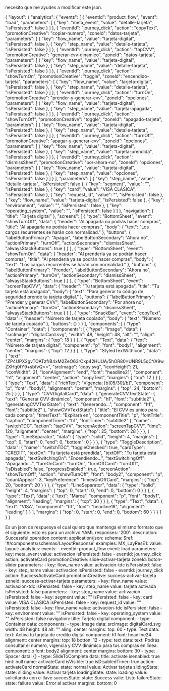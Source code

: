necesito que me ayudes a modificar este json.

{
    "layout": {
        "analytics": {
            "events": [
                {
                    "eventId": "product_flow",
                    "event": "load",
                    "parameters": [
                        {
                            "key": "meta_event",
                            "value": "detalle-tarjeta",
                            "isPersisted": false
                        }
                    ]
                },
                {
                    "eventId": "journey_click",
                    "action": "copyText",
                    "promotionCreative": "copiar-numero",
                    "zoneId": "datos-tarjeta",
                    "parameters": [
                        {
                            "key": "flow_name",
                            "value": "tarjeta-digital",
                            "isPersisted": false
                        },
                        {
                            "key": "step_name",
                            "value": "detalle-tarjeta",
                            "isPersisted": false
                        }
                    ]
                },
                {
                    "eventId": "journey_click",
                    "action": "tapCVV",
                    "promotionCreative": "generar-cvv-dinamico",
                    "zoneId": "datos-tarjeta",
                    "parameters": [
                        {
                            "key": "flow_name",
                            "value": "tarjeta-digital",
                            "isPersisted": false
                        },
                        {
                            "key": "step_name",
                            "value": "detalle-tarjeta",
                            "isPersisted": false
                        }
                    ]
                },
                {
                    "eventId": "journey_click",
                    "action": "showTurnOn",
                    "promotionCreative": "toggle",
                    "zoneId": "encendido-tarjeta",
                    "parameters": [
                        {
                            "key": "flow_name",
                            "value": "tarjeta-digital",
                            "isPersisted": false
                        },
                        {
                            "key": "step_name",
                            "value": "detalle-tarjeta",
                            "isPersisted": false
                        }
                    ]
                },
                {
                    "eventId": "journey_click",
                    "action": "turnOn",
                    "promotionCreative": "prender-y-generar-cvv",
                    "zoneId": "opciones",
                    "parameters": [
                        {
                            "key": "flow_name",
                            "value": "tarjeta-digital",
                            "isPersisted": false
                        },
                        {
                            "key": "step_name",
                            "value": "tarjeta-apagada",
                            "isPersisted": false
                        }
                    ]
                },
                {
                    "eventId": "journey_click",
                    "action": "showTurnOff",
                    "promotionCreative": "toggle",
                    "zoneId": "apagado-tarjeta",
                    "parameters": [
                        {
                            "key": "flow_name",
                            "value": "tarjeta-digital",
                            "isPersisted": false
                        },
                        {
                            "key": "step_name",
                            "value": "detalle-tarjeta",
                            "isPersisted": false
                        }
                    ]
                },
                {
                    "eventId": "journey_click",
                    "action": "turnOff",
                    "promotionCreative": "apagar-y-generar-cvv",
                    "zoneId": "opciones",
                    "parameters": [
                        {
                            "key": "flow_name",
                            "value": "tarjeta-digital",
                            "isPersisted": false
                        },
                        {
                            "key": "step_name",
                            "value": "tarjeta-prendida",
                            "isPersisted": false
                        }
                    ]
                },
                {
                    "eventId": "journey_click",
                    "action": "dismissSheet",
                    "promotionCreative": "por-ahora-no",
                    "zoneId": "opciones",
                    "parameters": [
                        {
                            "key": "flow_name",
                            "value": "tarjeta-digital",
                            "isPersisted": false
                        },
                        {
                            "key": "step_name",
                            "value": "opciones",
                            "isPersisted": false
                        }
                    ]
                }
            ],
            "parameters": [
                {
                    "key": "step_name",
                    "value": "detalle-tarjeta",
                    "isPersisted": false
                },
                {
                    "key": "segment",
                    "value": "",
                    "isPersisted": false
                },
                {
                    "key": "card",
                    "value": "VISA CLÁSICA",
                    "isPersisted": false
                },
                {
                    "key": "request_id",
                    "value": "",
                    "isPersisted": false
                },
                {
                    "key": "flow_name",
                    "value": "tarjeta-digital",
                    "isPersisted": false
                },
                {
                    "key": "environment",
                    "value": "",
                    "isPersisted": false
                },
                {
                    "key": "operating_system",
                    "value": "",
                    "isPersisted": false
                }
            ]
        },
        "navigation": {
            "title": "Tarjeta digital"
        },
        "screens": [
            {
                "type": "BottomSheet",
                "event": "showTurnOff",
                "data": {
                    "header": "Al apagarla no podrás hacer compras",
                    "title": "Al apagarla no podrás hacer compras.",
                    "body": {
                        "text": "Los cargos recurrentes se harán con normalidad."
                    },
                    "buttons": {
                        "labelButtonPrimary": "Apagar",
                        "labelButtonSecondary": "Ahora no",
                        "actionPrimary": "turnOff",
                        "actionSecondary": "dismissSheet",
                        "alwaysStackButtons": true
                    }
                }
            },
            {
                "type": "BottomSheet",
                "event": "showTurnOn",
                "data": {
                    "header": "Al prenderla ya se podrán hacer compras",
                    "title": "Al prenderla ya se podrán hacer compras",
                    "body": {
                        "text": "Los cargos recurrentes se harán con normalidad."
                    },
                    "buttons": {
                        "labelButtonPrimary": "Prender",
                        "labelButtonSecondary": "Ahora no",
                        "actionPrimary": "turnOn",
                        "actionSecondary": "dismissSheet",
                        "alwaysStackButtons": true
                    }
                }
            },
            {
                "type": "BottomSheet",
                "event": "screenTapCVV",
                "data": {
                    "header": "Tu tarjeta está apagada",
                    "title": "Tu tarjeta está apagada",
                    "body": {
                        "text": "Para generar tu código de seguridad prende tu tarjeta digital."
                    },
                    "buttons": {
                        "labelButtonPrimary": "Prender y generar CVV",
                        "labelButtonSecondary": "Por ahora no",
                        "actionPrimary": "turnOn",
                        "actionSecondary": "dismissSheet",
                        "alwaysStackButtons": true
                    }
                }
            },
            {
                "type": "SnackBar",
                "event": "copyText",
                "data": {
                    "header": "Número de tarjeta copiado",
                    "body": {
                        "text": "Número de tarjeta copiado"
                    },
                    "buttons": {}
                }
            }
        ],
        "components": [
            {
                "type": "Container",
                "data": {
                    "components": [
                        {
                            "type": "Image",
                            "data": {
                                "srcImage": "digitalCard.svg",
                                "width": 48,
                                "height": 48,
                                "alt": "",
                                "align": "center",
                                "margins": {
                                    "top": 18
                                }
                            }
                        },
                        {
                            "type": "Text",
                            "data": {
                                "text": "Número de tarjeta digital",
                                "component": "p",
                                "font": "body1",
                                "alignment": "center",
                                "margins": {
                                    "top": 12
                                }
                            }
                        },
                        {
                            "type": "StyledTextWithIcon",
                            "data": {
                                "text": "ZP4UPX2gvTOATzf/B4xM2ZeO63rOkp42HUUA/5hOR80=UNR9L5qCYA9wZXHq0tY9+sbfvQ==",
                                "srcImage": "copy.svg",
                                "iconHeight": 21,
                                "iconWidth": 21,
                                "iconAlignment": "end",
                                "font": "headline21",
                                "component": "h1",
                                "alignment": "center",
                                "action": "copyText",
                                "margins": {
                                    "top": 12
                                }
                            }
                        },
                        {
                            "type": "Text",
                            "data": {
                                "richText": "Vigencia: [b]05/30[/b]",
                                "component": "p",
                                "font": "body1",
                                "alignment": "center",
                                "margins": {
                                    "top": 24,
                                    "bottom": 25
                                }
                            }
                        },
                        {
                            "type": "CVVDigitalCard",
                            "data": {
                                "generateCVVTextState": {
                                    "text": "Generar CVV dinámico",
                                    "component": "h1",
                                    "font": "subtitle2"
                                },
                                "generatingCVVTextState": {
                                    "text": "Generando...",
                                    "component": "h1",
                                    "font": "subtitle2"
                                },
                                "showCVVTextState": {
                                    "title": "El CVV es único para cada compra",
                                    "timerText": "Expirará en",
                                    "componentTitle": "p",
                                    "fontTitle": "caption",
                                    "componentTimer": "h1",
                                    "fontTimer": "subtitle2"
                                },
                                "name": "switchTDC",
                                "action": "tapCVV",
                                "screenAction": "screenTapCVV",
                                "time": 120,
                                "alignment": "center",
                                "margins": {
                                    "top": 25,
                                    "bottom": 28
                                }
                            }
                        },
                        {
                            "type": "LineSeparator",
                            "data": {
                                "type": "solid",
                                "height": 4,
                                "margins": {
                                    "top": 0,
                                    "start": 0,
                                    "end": 0,
                                    "bottom": 0
                                }
                            }
                        },
                        {
                            "type": "ToggleDescription",
                            "data": {
                                "name": "switchTDC",
                                "toggleChecked": true,
                                "cardType": "CREDIT",
                                "textOn": "Tu tarjeta está prendida",
                                "textOff": "Tu tarjeta está apagada",
                                "textSwitchingOn": "Encendiendo...",
                                "textSwitchingOff": "Apagando...",
                                "turnOnCard": "turnOn",
                                "turnOffCard": "turnOff",
                                "isDisabled": false,
                                "progressEnabled": true,
                                "screenAction": "showTurnOff",
                                "action": "showTurnOff",
                                "font": "body2",
                                "component": "p",
                                "countAppear": 3,
                                "keyPreference": "timesOnOffCard",
                                "margins": {
                                    "top": 20,
                                    "bottom": 20
                                }
                            }
                        },
                        {
                            "type": "LineSeparator",
                            "data": {
                                "type": "solid",
                                "height": 4,
                                "margins": {
                                    "top": 0,
                                    "start": 0,
                                    "end": 0,
                                    "bottom": 0
                                }
                            }
                        },
                        {
                            "type": "Text",
                            "data": {
                                "text": "Marca",
                                "component": "p",
                                "font": "body1",
                                "alignment": "leading",
                                "margins": {
                                    "top": 30
                                }
                            }
                        },
                        {
                            "type": "Text",
                            "data": {
                                "text": "VISA",
                                "component": "h1",
                                "font": "headline18",
                                "alignment": "leading"
                            }
                        }
                    ],
                    "margins": {
                        "top": 0,
                        "start": 0,
                        "end": 0,
                        "bottom": 60
                    }
                }
            }
        ]
    }
}

Es un json de respuesya el cual quiero que mantenga el mismo formato que el siguiente: 
esto es para un archivo YAML 
      responses:
        '200':
          description: Successful operation
          content:
            application/json:
              schema:
                $ref: '#/components/schemas/LayoutResponse'
              examples:
                MX_LayResE1:
                  value:
                    layout:
                      analytics:
                        events:
                          - eventId: product_flow
                            event: load
                            parameters:
                              - key: meta_event
                                value: activacion
                                isPersisted: false
                          - eventId: journey_click
                            action: activateCard
                            promotionCreative: slide-activar-tarjeta
                            zoneId: boton-slider
                            parameters:
                              - key: flow_name
                                value: activacion-tdc
                                isPersisted: false
                              - key: step_name
                                value: activacion
                                isPersisted: false
                          - eventId: journey_click
                            action: SuccessActivateCard
                            promotionCreative: success-activar-tarjeta
                            zoneId: success-activar-tarjeta
                            parameters:
                              - key: flow_name
                                value: activacion-tdc
                                isPersisted: false
                              - key: step_name
                                value: tarjeta activada
                                isPersisted: false
                        parameters:
                          - key: step_name
                            value: activacion
                            isPersisted: false
                          - key: segment
                            value: ""
                            isPersisted: false
                          - key: card
                            value: VISA CLASICA
                            isPersisted: false
                          - key: request_id
                            value: ""
                            isPersisted: false
                          - key: flow_name
                            value: activacion-tdc
                            isPersisted: false
                          - key: environment
                            value: ""
                            isPersisted: false
                          - key: operating_system
                            value: ""
                            isPersisted: false
                      navigation:
                          title: Tarjeta digital
                      component:
                          - type: Container
                            data:
                              components:
                                - type: Image
                                  data:
                                    srcImage: digitalCard.svg
                                    width: 48
                                    height: 48
                                    alt: ""
                                    aling: center
                                    margins:
                                      top: 60
                                - type: Text
                                  data:
                                    text: Activa tu tarjeta de credito digital
                                    component: h1
                                    font: headline24
                                    alignment: center
                                    margins:
                                      top: 18
                                      botton: 12
                                - type: text
                                  data:
                                    text: Podrás consultar el número, vigencia y CVV dinámico para tus compras en línea.
                                    component: p
                                    font: body2
                                    alignment: center
                                    margins:
                                      bottom: 30
                                - type: Spacer
                                  data: {}
                                - type: SlideToComplete
                                  data:
                                    title: activate
                                    isenabled: true
                                    hint: null
                                    name: activateCard
                                    isVisible: true
                                    isDisabledTimer: true
                                    action: activateCard
                                    normalState:
                                      state: normal
                                      value: Activar tarjeta
                                    slidingState:
                                      state: sliding
                                      value: Activar tarjeta
                                    loadingState:
                                      state: loading
                                      value: solicitando con e-llave
                                    succesState:
                                      state: Success
                                      valie: Listo
                                    failureState:
                                      state: failure
                                      value: Error al activar
                                  margins:
                                    bottom: 0

